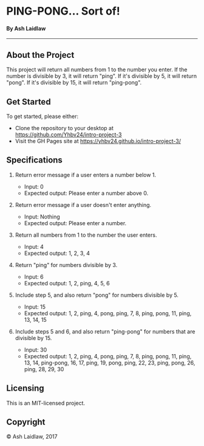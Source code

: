 # PING-PONG... Sort of!

#### By Ash Laidlaw
-----

## About the Project

This project will return all numbers from 1 to the number you enter. If the number is divisible by 3, it will return "ping". If it's divisible by 5, it will return "pong". If it's divisible by 15, it will return "ping-pong".

## Get Started

To get started, please either:

* Clone the repository to your desktop at <https://github.com/Yhbv24/intro-project-3>
* Visit the GH Pages site at <https://yhbv24.github.io/intro-project-3/>

## Specifications

1. Return error message if a user enters a number below 1.
   * Input: 0
   * Expected output: Please enter a number above 0.

2. Return error message if a user doesn't enter anything.
   * Input: Nothing
   * Expected output: Please enter a number.

3. Return all numbers from 1 to the number the user enters.
   * Input: 4
   * Expected output: 1, 2, 3, 4

4. Return "ping" for numbers divisible by 3.
   * Input: 6
   * Expected output: 1, 2, ping, 4, 5, 6

5. Include step 5, and also return "pong" for numbers divisible by 5.
   * Input: 15
   * Expected output: 1, 2, ping, 4, pong, ping, 7, 8, ping, pong, 11, ping, 13, 14, 15

6. Include steps 5 and 6, and also return "ping-pong" for numbers that are divisible by 15.
   * Input: 30
   * Expected output: 1, 2, ping, 4, pong, ping, 7, 8, ping, pong, 11, ping, 13, 14, ping-pong, 16, 17, ping, 19, pong, ping, 22, 23, ping, pong, 26, ping, 28, 29, 30

## Licensing

This is an MIT-licensed project.

## Copyright

© Ash Laidlaw, 2017
